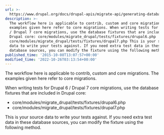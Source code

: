 ```yaml
---
url: >-
  https://www.drupal.org/docs/drupal-apis/migrate-api/generating-database-fixtures-for-migration-tests
description: >-
  The workflow here is applicable to contrib, custom and core migrations. The
  examples given here refer to core migrations. When writing tests for Drupal 6
  / Drupal 7 core migrations, use the database fixtures that are included in
  Drupal core: core/modules/migrate_drupal/tests/fixtures/drupal6.php
  core/modules/migrate_drupal/tests/fixtures/drupal7.php This is your source
  data to write your tests against. If you need extra test data in these
  database sources, you can modify the fixture using the following method.
published_time: '2015-10-08T13:07:57+00:00'
modified_time: '2022-10-26T03:13:54+00:00'
---
```

The workflow here is applicable to contrib, custom and core migrations. The examples given here refer to core migrations.

When writing tests for Drupal 6 / Drupal 7 core migrations, use the database fixtures that are included in Drupal core:

* core/modules/migrate\_drupal/tests/fixtures/drupal6.php
* core/modules/migrate\_drupal/tests/fixtures/drupal7.php

This is your source data to write your tests against. If you need extra test data in these database sources, you can modify the fixture using the following method.
